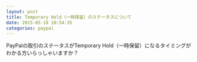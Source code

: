 ```yaml
---
layout: post
title: Temporary Hold（一時保留）のステータスについて
date: 2015-05-18 10:54:35
categories: paypal
---
```

<p>PayPalの取引のステータスがTemporary Hold（一時保留）になるタイミングがわかる方いらっしゃいますか？</p>
